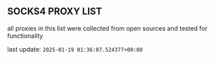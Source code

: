 ## SOCKS4 PROXY LIST

all proxies in this list were collected from open sources and tested for functionality

last update: `2025-01-19 01:36:07.524377+00:00`